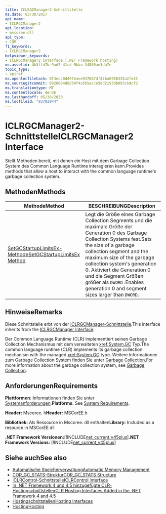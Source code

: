 ```yaml
---
title: ICLRGCManager2-Schnittstelle
ms.date: 03/30/2017
api_name:
- ICLRGCManager2
api_location:
- mscoree.dll
api_type:
- COM
f1_keywords:
- ICLRGCManager2
helpviewer_keywords:
- ICLRGCManager2 interface [.NET Framework hosting]
ms.assetid: 4b5ffd7b-9ad7-41cd-9bba-34030ae3da7e
topic_type:
- apiref
ms.openlocfilehash: 0f3ecc0d497eaee937647df47ba0956335a2fe41
ms.sourcegitcommit: 0926684d8d34f4c6b5acce58d2193db093cb9cf2
ms.translationtype: MT
ms.contentlocale: de-DE
ms.lasthandoff: 05/20/2020
ms.locfileid: "83703944"
---
```

# <a name="iclrgcmanager2-interface"></a><span data-ttu-id="5844d-102">ICLRGCManager2-Schnittstelle</span><span class="sxs-lookup"><span data-stu-id="5844d-102">ICLRGCManager2 Interface</span></span>
<span data-ttu-id="5844d-103">Stellt Methoden bereit, mit denen ein Host mit dem Garbage Collection System des Common Language Runtime interagieren kann.</span><span class="sxs-lookup"><span data-stu-id="5844d-103">Provides methods that allow a host to interact with the common language runtime's garbage collection system.</span></span>  
  
## <a name="methods"></a><span data-ttu-id="5844d-104">Methoden</span><span class="sxs-lookup"><span data-stu-id="5844d-104">Methods</span></span>  
  
|<span data-ttu-id="5844d-105">Methode</span><span class="sxs-lookup"><span data-stu-id="5844d-105">Method</span></span>|<span data-ttu-id="5844d-106">BESCHREIBUNG</span><span class="sxs-lookup"><span data-stu-id="5844d-106">Description</span></span>|  
|------------|-----------------|  
|[<span data-ttu-id="5844d-107">SetGCStartupLimitsEx-Methode</span><span class="sxs-lookup"><span data-stu-id="5844d-107">SetGCStartupLimitsEx Method</span></span>](iclrgcmanager2-setgcstartuplimitsex-method.md)|<span data-ttu-id="5844d-108">Legt die Größe eines Garbage Collection Segments und die maximale Größe der Generation 0 des Garbage Collection Systems fest.</span><span class="sxs-lookup"><span data-stu-id="5844d-108">Sets the size of a garbage collection segment and the maximum size of the garbage collection system's generation 0.</span></span> <span data-ttu-id="5844d-109">Aktiviert die Generation 0 und die Segment Größen größer als `DWORD` .</span><span class="sxs-lookup"><span data-stu-id="5844d-109">Enables generation 0 and segment sizes larger than `DWORD`.</span></span>|  
  
## <a name="remarks"></a><span data-ttu-id="5844d-110">Hinweise</span><span class="sxs-lookup"><span data-stu-id="5844d-110">Remarks</span></span>  
 <span data-ttu-id="5844d-111">Diese Schnittstelle erbt von der [ICLRGCManager-Schnittstelle](iclrgcmanager-interface.md).</span><span class="sxs-lookup"><span data-stu-id="5844d-111">This interface inherits from the [ICLRGCManager Interface](iclrgcmanager-interface.md).</span></span>  
  
 <span data-ttu-id="5844d-112">Der Common Language Runtime (CLR) implementiert seinen Garbage Collection Mechanismus mit dem verwalteten <xref:System.GC> Typ.</span><span class="sxs-lookup"><span data-stu-id="5844d-112">The common language runtime (CLR) implements its garbage collection mechanism with the managed <xref:System.GC> type.</span></span> <span data-ttu-id="5844d-113">Weitere Informationen zum Garbage Collection System finden Sie unter [Garbage Collection](../../../standard/garbage-collection/index.md).</span><span class="sxs-lookup"><span data-stu-id="5844d-113">For more information about the garbage collection system, see [Garbage Collection](../../../standard/garbage-collection/index.md).</span></span>  
  
## <a name="requirements"></a><span data-ttu-id="5844d-114">Anforderungen</span><span class="sxs-lookup"><span data-stu-id="5844d-114">Requirements</span></span>  
 <span data-ttu-id="5844d-115">**Plattformen:** Informationen finden Sie unter [Systemanforderungen](../../get-started/system-requirements.md).</span><span class="sxs-lookup"><span data-stu-id="5844d-115">**Platforms:** See [System Requirements](../../get-started/system-requirements.md).</span></span>  
  
 <span data-ttu-id="5844d-116">**Header:** Mscoree. h</span><span class="sxs-lookup"><span data-stu-id="5844d-116">**Header:** MSCorEE.h</span></span>  
  
 <span data-ttu-id="5844d-117">**Bibliothek:** Als Ressource in Mscoree. dll enthalten</span><span class="sxs-lookup"><span data-stu-id="5844d-117">**Library:** Included as a resource in MSCorEE.dll</span></span>  
  
 <span data-ttu-id="5844d-118">**.NET Framework Versionen:**[!INCLUDE[net_current_v45plus](../../../../includes/net-current-v45plus-md.md)]</span><span class="sxs-lookup"><span data-stu-id="5844d-118">**.NET Framework Versions:** [!INCLUDE[net_current_v45plus](../../../../includes/net-current-v45plus-md.md)]</span></span>  
  
## <a name="see-also"></a><span data-ttu-id="5844d-119">Siehe auch</span><span class="sxs-lookup"><span data-stu-id="5844d-119">See also</span></span>

- [<span data-ttu-id="5844d-120">Automatische Speicherverwaltung</span><span class="sxs-lookup"><span data-stu-id="5844d-120">Automatic Memory Management</span></span>](../../../standard/automatic-memory-management.md)
- [<span data-ttu-id="5844d-121">COR_GC_STATS-Struktur</span><span class="sxs-lookup"><span data-stu-id="5844d-121">COR_GC_STATS Structure</span></span>](cor-gc-stats-structure.md)
- [<span data-ttu-id="5844d-122">ICLRControl-Schnittstelle</span><span class="sxs-lookup"><span data-stu-id="5844d-122">ICLRControl Interface</span></span>](iclrcontrol-interface.md)
- [<span data-ttu-id="5844d-123">In .NET Framework 4 und 4.5 hinzugefügte CLR-Hostingschnittstellen</span><span class="sxs-lookup"><span data-stu-id="5844d-123">CLR Hosting Interfaces Added in the .NET Framework 4 and 4.5</span></span>](clr-hosting-interfaces-added-in-the-net-framework-4-and-4-5.md)
- [<span data-ttu-id="5844d-124">Hostingschnittstellen</span><span class="sxs-lookup"><span data-stu-id="5844d-124">Hosting Interfaces</span></span>](hosting-interfaces.md)
- [<span data-ttu-id="5844d-125">Hosting</span><span class="sxs-lookup"><span data-stu-id="5844d-125">Hosting</span></span>](index.md)
